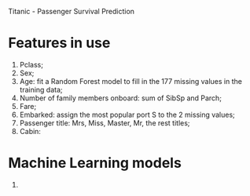 Titanic - Passenger Survival Prediction

# Features in use
1. Pclass;
2. Sex;
3. Age: fit a Random Forest model to fill in the 177 missing values in the training data;
4. Number of family members onboard: sum of SibSp and Parch;
5. Fare;
6. Embarked: assign the most popular port S to the 2 missing values;
7. Passenger title: Mrs, Miss, Master, Mr, the rest titles;
8. Cabin: 

# Machine Learning models
1. 